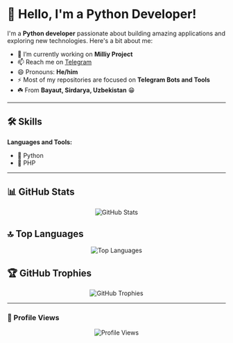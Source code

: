 # 👋 Hello, I'm a Python Developer!

I'm a **Python developer** passionate about building amazing applications and exploring new technologies. Here's a bit about me:

- 🔭 I’m currently working on **Milliy Project**  
- 📫 Reach me on [Telegram](https://t.me/sdkvc_1)  
- 😄 Pronouns: **He/him**  
- ⚡ Most of my repositories are focused on **Telegram Bots and Tools**  
- ☘️ From **Bayaut, Sirdarya, Uzbekistan** 😁  

---

## 🛠️ Skills
**Languages and Tools:**  
- 🐍 Python
- 🐘 PHP  

---

## 📊 GitHub Stats

<p align="center">
  <img src="https://github-readme-stats.vercel.app/api?username=sadullayevuz&show_icons=true&theme=radical" alt="GitHub Stats">
</p>

## 🔝 Top Languages

<p align="center">
  <img src="https://github-readme-stats.vercel.app/api/top-langs/?username=sadullayevuz&layout=compact&theme=radical" alt="Top Languages">
</p>

## 🏆 GitHub Trophies

<p align="center">
  <img src="https://github-profile-trophy.vercel.app/?username=sadullayevuz&theme=onedark" alt="GitHub Trophies">
</p>

---

### 🚀 Profile Views
<p align="center">
  <img src="https://komarev.com/ghpvc/?username=SadullayevUz&color=brightgreen" alt="Profile Views">
</p>

